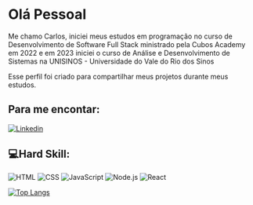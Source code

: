 # Olá Pessoal

Me chamo Carlos, iniciei meus estudos em programação no curso de Desenvolvimento de Software Full Stack ministrado pela Cubos Academy em 2022 e em 2023 iniciei o curso de Análise e Desenvolvimento de Sistemas na UNISINOS - Universidade do Vale do Rio dos Sinos 

Esse perfil foi criado para compartilhar meus projetos durante meus estudos.

## Para me encontar:

[![Linkedin](https://camo.githubusercontent.com/a80d00f23720d0bc9f55481cfcd77ab79e141606829cf16ec43f8cacc7741e46/68747470733a2f2f696d672e736869656c64732e696f2f62616467652f4c696e6b6564496e2d3030373742353f7374796c653d666f722d7468652d6261646765266c6f676f3d6c696e6b6564696e266c6f676f436f6c6f723d7768697465)](https://www.linkedin.com/in/carlosvittor/)

## 💻Hard Skill:

![HTML](https://img.shields.io/badge/HTML5-E34F26?style=for-the-badge&logo=html5&logoColor=white)
![CSS](https://img.shields.io/badge/CSS3-1572B6?style=for-the-badge&logo=css3&logoColor=white)
![JavaScript](https://img.shields.io/badge/JavaScript-323330?style=for-the-badge&logo=javascript&logoColor=F7DF1E)
![Node.js](https://img.shields.io/badge/Node.js-339933?style=for-the-badge&logo=nodedotjs&logoColor=white)
![React](https://img.shields.io/badge/React-20232A?style=for-the-badge&logo=react&logoColor=61DAFB)




[![Top Langs](https://github-readme-stats.vercel.app/api/top-langs/?username=vittorfraga&layout=compact)](https://github.com/vittorfraga/github-readme-stats)

